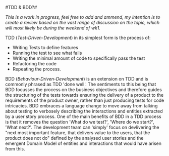 #TDD & BDD?#

*This is a work in progress, feel free to add and ammend, my intention is to create a review based on the vast range of discussion on the topic, which will most likely be during the weekend of wk1.*

TDD (*Test-Driven-Development*) in its simplest form is the process of:

 - Writing Tests to define features
 - Running the test to see what fails
 - Writing the minimal amount of code to specifically pass the test
 - Refactoring the code
 - Repeating the process.

BDD (*Behaviour-Driven-Development*) is an extension on TDD and is commonly phrased as TDD 'done well'. The sentiments to this being that BDD focusses the process on the business objectives and therefore guides the structuring of the tests towards ensuring the delivery of a product to the requirements of the product owner, rather than just producing tests for code intricacies. BDD embraces a language change to move away from talking about testing to verbosely describing the interactions and entities extracted by a user story process. One of the main benefits of BDD in a TDD process is that it removes the question 'What do we test?', 'Where do we start?', 'What next?'. The development team can 'simply' focus on devlivering the "next most important feature, that delivers value to the users, that the product does not do" defined by the analysed user stories and the emergent Domain Model of entities and interactions that would have arisen from this.